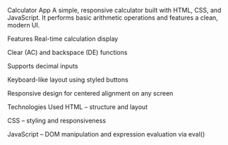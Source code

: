 Calculator App
A simple, responsive calculator built with HTML, CSS, and JavaScript. It performs basic arithmetic operations and features a clean, modern UI.

Features
Real-time calculation display

Clear (AC) and backspace (DE) functions

Supports decimal inputs

Keyboard-like layout using styled buttons

Responsive design for centered alignment on any screen

Technologies Used
HTML – structure and layout

CSS – styling and responsiveness

JavaScript – DOM manipulation and expression evaluation via eval()
